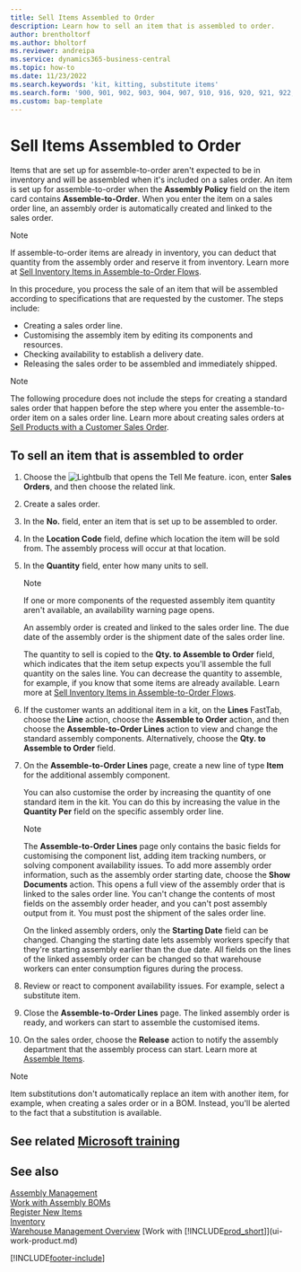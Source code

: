 ```yaml
---
title: Sell Items Assembled to Order
description: Learn how to sell an item that is assembled to order.
author: brentholtorf
ms.author: bholtorf
ms.reviewer: andreipa
ms.service: dynamics365-business-central
ms.topic: how-to
ms.date: 11/23/2022
ms.search.keywords: 'kit, kitting, substitute items'
ms.search.form: '900, 901, 902, 903, 904, 907, 910, 916, 920, 921, 922, 923, 940, 941, 942, 930, 931, 932, 914, 915, 905'
ms.custom: bap-template
---
```

# <a name="sell-items-assembled-to-order"></a><a name="sell-items-assembled-to-order"></a>Sell Items Assembled to Order

Items that are set up for assemble-to-order aren't expected to be in inventory and will be assembled when it's included on a sales order. An item is set up for assemble-to-order when the **Assembly Policy** field on the item card contains **Assemble-to-Order**. When you enter the item on a sales order line, an assembly order is automatically created and linked to the sales order.  

> [!NOTE]  
> If assemble-to-order items are already in inventory, you can deduct that quantity from the assembly order and reserve it from inventory. Learn more at [Sell Inventory Items in Assemble-to-Order Flows](assembly-how-to-sell-assemble-to-order-items-and-inventory-items-together.md).  

In this procedure, you process the sale of an item that will be assembled according to specifications that are requested by the customer. The steps include: 

* Creating a sales order line.
* Customising the assembly item by editing its components and resources.
* Checking availability to establish a delivery date.
* Releasing the sales order to be assembled and immediately shipped.  

> [!NOTE]  
> The following procedure does not include the steps for creating a standard sales order that happen before the step where you enter the assemble-to-order item on a sales order line. Learn more about creating sales orders at [Sell Products with a Customer Sales Order](sales-how-sell-products.md).  

## <a name="to-sell-an-item-that-is-assembled-to-order"></a><a name="to-sell-an-item-that-is-assembled-to-order"></a>To sell an item that is assembled to order

1. Choose the ![Lightbulb that opens the Tell Me feature.](media/ui-search/search_small.png "Tell me what you want to do") icon, enter **Sales Orders**, and then choose the related link.  
2. Create a sales order. 
3. In the **No.** field, enter an item that is set up to be assembled to order.  
4. In the **Location Code** field, define which location the item will be sold from. The assembly process will occur at that location.  
5. In the **Quantity** field, enter how many units to sell.  

    > [!NOTE]  
    >  If one or more components of the requested assembly item quantity aren't available, an availability warning page opens. <!-- Check whether the field help would be useful. For more information, see Assembly Availability.  -->

    An assembly order is created and linked to the sales order line. The due date of the assembly order is the shipment date of the sales order line.  

    The quantity to sell is copied to the **Qty. to Assemble to Order** field, which indicates that the item setup expects you'll assemble the full quantity on the sales line. You can decrease the quantity to assemble, for example, if you know that some items are already available. Learn more at [Sell Inventory Items in Assemble-to-Order Flows](assembly-how-to-sell-inventory-items-in-assemble-to-order-flows.md).  

6. If the customer wants an additional item in a kit, on the **Lines** FastTab, choose the **Line** action, choose the **Assemble to Order** action, and then choose the **Assemble-to-Order Lines** action to view and change the standard assembly components. Alternatively, choose the **Qty. to Assemble to Order** field.  
7. On the **Assemble-to-Order Lines** page, create a new line of type **Item** for the additional assembly component.  

    You can also customise the order by increasing the quantity of one standard item in the kit. You can do this by increasing the value in the **Quantity Per** field on the specific assembly order line.  

    > [!NOTE]  
    >  The **Assemble-to-Order Lines** page only contains the basic fields for customising the component list, adding item tracking numbers, or solving component availability issues. To add more assembly order information, such as the assembly order starting date, choose the **Show Documents** action. This opens a full view of the assembly order that is linked to the sales order line. You can't change the contents of most fields on the assembly order header, and you can't post assembly output from it. You must post the shipment of the sales order line.  
    >
    >  On the linked assembly orders, only the **Starting Date** field can be changed. Changing the starting date lets assembly workers specify that they're starting assembly earlier than the due date. All fields on the lines of the linked assembly order can be changed so that warehouse workers can enter consumption figures during the process.  

8. Review or react to component availability issues. For example, select a substitute item.  
9. Close the **Assemble-to-Order Lines** page. The linked assembly order is ready, and workers can start to assemble the customised items.  
10. On the sales order, choose the **Release** action to notify the assembly department that the assembly process can start. Learn more at [Assemble Items](assembly-how-to-assemble-items.md).  

> [!NOTE]  
> Item substitutions don't automatically replace an item with another item, for example, when creating a sales order or in a BOM. Instead, you'll be alerted to the fact that a substitution is available.

## <a name="see-related-microsoft-training"></a><a name="see-related-microsoft-training"></a>See related [Microsoft training](/training/modules/assemble-to-order-dynamics-365-business-central/)

## <a name="see-also"></a><a name="see-also"></a>See also

[Assembly Management](assembly-assemble-items.md)  
[Work with Assembly BOMs](assembly-how-work-assembly-boms.md)  
[Register New Items](inventory-how-register-new-items.md)  
[Inventory](inventory-manage-inventory.md)  
[Warehouse Management Overview](design-details-warehouse-management.md)
[Work with [!INCLUDE[prod_short](includes/prod_short.md)]](ui-work-product.md)  

[!INCLUDE[footer-include](includes/footer-banner.md)]
